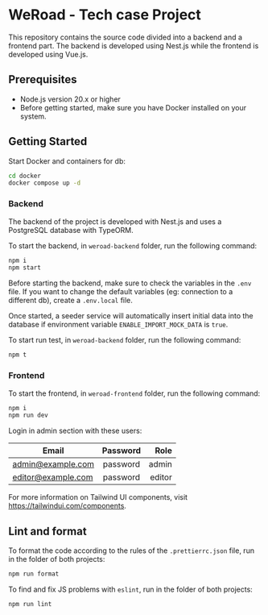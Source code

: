 # WeRoad - Tech case Project

This repository contains the source code divided into a backend and a frontend part.
The backend is developed using Nest.js while the frontend is developed using Vue.js.

## Prerequisites

- Node.js version 20.x or higher
- Before getting started, make sure you have Docker installed on your system.

## Getting Started

Start Docker and containers for db:

```bash
cd docker
docker compose up -d
```

### Backend

The backend of the project is developed with Nest.js and uses a PostgreSQL database with TypeORM.

To start the backend, in `weroad-backend` folder, run the following command:

```bash
npm i
npm start
```

Before starting the backend, make sure to check the variables in the `.env` file. If you want to change the default variables (eg: connection to a different db), create a `.env.local` file.

Once started, a seeder service will automatically insert initial data into the database if environment variable `ENABLE_IMPORT_MOCK_DATA` is `true`.

To start run test, in `weroad-backend` folder, run the following command:

```bash
npm t
```

### Frontend

To start the frontend, in `weroad-frontend` folder, run the following command:

```bash
npm i
npm run dev
```

Login in admin section with these users:

|       Email        |  Password |  Role  |
|--------------------|:---------:|-------:|
| admin@example.com  |  password | admin  |
| editor@example.com |  password | editor |

For more information on Tailwind UI components, visit https://tailwindui.com/components.

## Lint and format

To format the code according to the rules of the `.prettierrc.json` file, run in the folder of both projects:

```bash
npm run format
```

To find and fix JS problems with `eslint`, run in the folder of both projects:

```bash
npm run lint
```
